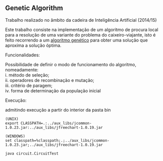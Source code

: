 Genetic Algorithm
---
Trabalho realizado no âmbito da cadeira de Inteligência Artificial (2014/15)

Este trabalho consiste na implementação de um algoritmo de procura local para a resolução de uma variante do problema do caixeiro-viajante, isto é feito recorrendo a um [algoritmo genético](http://en.wikipedia.org/wiki/Genetic_algorithm) para obter uma solução que aproxima a solução óptima.

Funcionalidades:

Possibilidade de definir o modo de funcionamento do algoritmo, nomeadamente: <br>
  i. método de seleção; <br>
  ii. operadores de recombinação e mutação; <br>
  iii. critério de paragem; <br>
  iv. forma de determinação da população inicial <br>

Execução:

admitindo execução a partir do interior da pasta bin
```
(UNIX)
export CLASSPATH=.:../aux_libs/jcommon-1.0.23.jar:../aux_libs/jfreechart-1.0.19.jar

(WINDOWS)
set classpath=%classpath;.;../aux_libs/jcommon-1.0.23.jar;../aux_libs/jfreechart-1.0.19.jar
```
```
java circuit.CircuitTest
```
